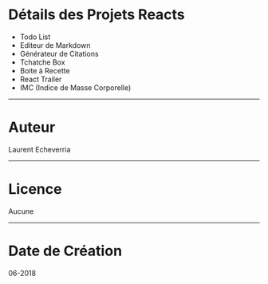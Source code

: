 # Détails des Projets Reacts

* Todo List
* Editeur de Markdown
* Générateur de Citations
* Tchatche Box
* Boite à Recette
* React Trailer
* IMC (Indice de Masse Corporelle)

---

# Auteur

Laurent Echeverria 

---

# Licence

Aucune

---

# Date de Création

06-2018
